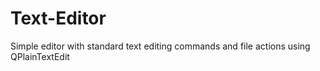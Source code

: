 # Text-Editor
Simple editor with standard text editing commands and file actions using QPlainTextEdit
